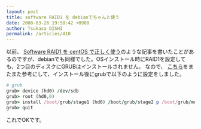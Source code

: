 ```yaml
---
layout: post
title: software RAID1 を debianでちゃんと使う
date: 2008-03-26 19:58:42 +0900
author: Tsukasa OISHI
permalink: /articles/410
---
```


以前、 [Software RAID1 を centOS で正しく使う](/articles/114)のような記事を書いたことがあるのですが、debianでも同様でした。OSインストール時にRAID1を設定しても、2つ目のディスクにGRUBはインストールされません。
なので、 [こちら](http://www.miraclelinux.com/technet/faq/data/00080.html)をまたまた参考にして、インストール後にgrubで以下のように設定をしました。

```ruby
# grub
grub> device (hd0) /dev/sdb
grub> root (hd0,0)
grub> install /boot/grub/stage1 (hd0) /boot/grub/stage2 p /boot/grub/menu.lst
grub> quit
```

これでOKです。

